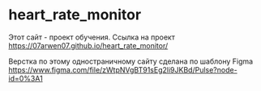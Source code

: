 # heart_rate_monitor

Этот сайт - проект обучения. Ссылка на проект https://07arwen07.github.io/heart_rate_monitor/

Верстка по этому одностраничному сайту сделана по шаблону Figma https://www.figma.com/file/zWtpNVgBT91sEg2li9JKBd/Pulse?node-id=0%3A1
